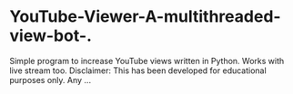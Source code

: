 # YouTube-Viewer-A-multithreaded-view-bot-.
Simple program to increase YouTube views written in Python. Works with live stream too. Disclaimer: This has been developed for educational purposes only. Any ...
